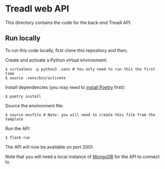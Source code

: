 # Treadl web API

This directory contains the code for the back-end Treadl API.

## Run locally

To run this code locally, first clone this repository and then;

Create and activate a Python virtual environment:

```shell
$ virtualenv -p python3 .venv # You only need to run this the first time
$ source .venv/bin/activate
```

Install dependencies (you may need to [install Poetry](https://python-poetry.org) first):

```shell
$ poetry install
```

Source the environment file:

```shell
$ source envfile # Note: you will need to create this file from the template
```

Run the API:

```shell
$ flask run
```

The API will now be available on port 2001.

Note that you will need a local instance of [MongoDB](https://www.mongodb.com) for the API to connect to.